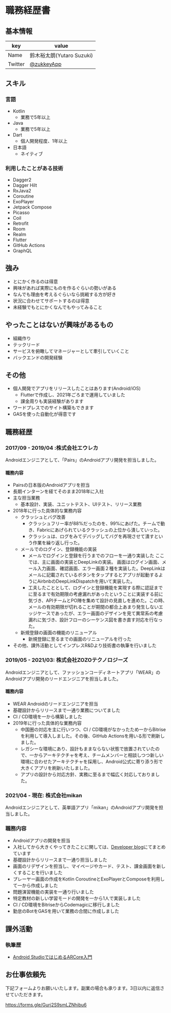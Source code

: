 # 職務経歴書

## 基本情報

|key|value|
|---|-----|
|Name|鈴木裕太朗(Yutaro Suzuki)|
|Twitter|[@zukkeyApp](https://twitter.com/zukkeyapp)|

## スキル
### 言語
- Kotlin
  - 業務で5年以上
- Java
  - 業務で5年以上
- Dart
  - 個人開発程度、1年以上
- 日本語
  - ネイティブ

### 利用したことがある技術
- Dagger2
- Dagger Hilt
- RxJava2
- Coroutine
- ExoPlayer
- Jetpack Compose
- Picasso
- Coil
- Retrofit
- Room
- Realm
- Flutter
- GitHub Actions
- GraphQL

## 強み
- とにかく作るのは得意
- 興味があれば実際にものを作るぐらいの勢いがある
- なんでも理由を考えるぐらいなら挑戦する方が好き
- 状況に合わせてサポートするのは得意
- 未経験でもとにかくなんでもやってみること

## やったことはないが興味があるもの
- 組織作り
- テックリード
- サービスを俯瞰してマネージャーとして牽引していくこと
- バックエンドの開発経験

## その他
- 個人開発でアプリをリリースしたことはあります(Android/iOS)
  - Flutterで作成し、2021年ごろまで運用していました
  - 課金周りも実装経験があります
- ワードプレスでのサイト構築もできます
- GASを使った自動化が得意です


## 職務経歴

### 2017/09 - 2019/04 :株式会社エウレカ
 Androidエンジニアとして、「Pairs」のAndroidアプリ開発を担当しました。

#### 職務内容

- Pairsの日本版のAndroidアプリを担当
- 長期インターンを経てそのまま2018年に入社
- 主な担当業務
  - 基本設計、実装、ユニットテスト、UIテスト、リリース業務
- 2018年に行った具体的な業務内容
  - クラッシュとバグ改善
    - クラッシュフリー率が88%だったのを、99%にあげた。チームで動き、Fabricにあげられているクラッシュの上位から潰していった。
    - クラッシュは、ログをみてデバッグしてバグを再現させて潰すという作業を繰り返し行った。
  - メールでのログイン、登録機能の実装
    - メールでログインと登録を行うまでのフローを一通り実装した
ここでは、主に画面の実装とDeepLinkの実装。
画面はログイン画面、メール入力画面、確認画面、エラー画面２種を実装した。DeepLinkはメールに記載されているボタンをタップするとアプリが起動するようにAirbnbのDeepLinkDispatchを用いて実装した。
    - 工夫したこととして、ログインと登録機能を実現する際に認証までに至るまで有効期限の考慮漏れがあったということに実装する前に気づき、APIチームとPO陣を集めて設計の見直しを進めた。この時、メールの有効期限が切れることが期間の都合上あまり発生しないエッジケースであったが、エラー画面のデザインを見て異常系の考慮漏れに気づき、設計フローのシーケンス図を書き直す対応を行なった。
  - 新規登録の画面の機能のリニューアル
    - 新規登録に至るまでの画面のリニューアルを行った 
- その他、課外活動としてインプレスR&Dより技術書の執筆を行いました

### 2019/05 - 2021/03: 株式会社ZOZOテクノロジーズ
 Androidエンジニアとして、ファッションコーディネートアプリ「WEAR」のAndroidアプリ開発のリードエンジニアを担当しました。

#### 職務内容

- WEAR Androidのリードエンジニアを担当
- 基礎設計からリリースまで一通り業務についてました
- CI / CD環境を一から構築しました
- 2019年に行った具体的な業務内容
  - 中国圏の対応を主に行いつつ、CI / CD環境がなかったため一からBitriseを利用して導入しました。その後、GitHub Actionsを用いる形で刷新しました。
  - レガシーな環境にあり、設計もままならない状態で放置されていたので、一からアーキテクチャを考え、チームメンバーと相談しつつ新しい環境に合わせたアーキテクチャを採用し、Android公式に寄り添う形で大きくアプリを刷新いたしました。
  - アプリの設計から対応方針、実務に至るまで幅広く対応しておりました。

### 2021/04 - 現在: 株式会社mikan
 Androidエンジニアとして、英単語アプリ「mikan」のAndroidアプリ開発を担当しました。

### 職務内容

- Androidアプリの開発を担当
- 入社してから大きくやってきたことに関しては、[Developer blog](https://mikan-tech.hatenablog.jp/entry/mikan_android_2022_review)にてまとめています
- 基礎設計からリリースまで一通り担当しました
- 画面のリデザインを担当し、マイページやカード、テスト、課金画面を新しくすることを行いました
- プレーヤー画面の作成をKotlin CoroutineとExoPlayerとComposeを利用して一から作成しました
- 問題演習機能の実装を一通り行いました
- 特定教材の新しい学習モードの開発を一から1人で実装しました
- CI / CD環境をBitriseからCodemagicに移行しました
- 勤怠のBotをGASを用いて業務の合間に作成しました

## 課外活動
### 執筆歴
* [Android StudioではじめるARCore入門](https://amzn.asia/d/auvQ5rK)

## お仕事依頼先
下記フォームよりお願いいたします。副業の場合も承ります。3日以内に返信させていただきます。

https://forms.gle/Gurj2S9smLZNhibu6
